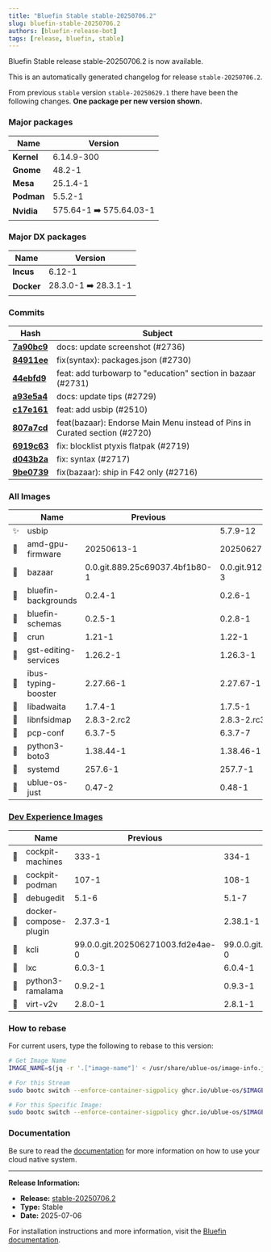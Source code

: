 ```yaml
---
title: "Bluefin Stable stable-20250706.2"
slug: bluefin-stable-20250706.2
authors: [bluefin-release-bot]
tags: [release, bluefin, stable]
---
```


Bluefin Stable release stable-20250706.2 is now available.

<!--truncate-->

This is an automatically generated changelog for release `stable-20250706.2`.

From previous `stable` version `stable-20250629.1` there have been the following changes. **One package per new version shown.**

### Major packages

| Name       | Version                 |
| ---------- | ----------------------- |
| **Kernel** | 6.14.9-300              |
| **Gnome**  | 48.2-1                  |
| **Mesa**   | 25.1.4-1                |
| **Podman** | 5.5.2-1                 |
| **Nvidia** | 575.64-1 ➡️ 575.64.03-1 |

### Major DX packages

| Name       | Version              |
| ---------- | -------------------- |
| **Incus**  | 6.12-1               |
| **Docker** | 28.3.0-1 ➡️ 28.3.1-1 |

### Commits

| Hash                                                                                               | Subject                                                                    |
| -------------------------------------------------------------------------------------------------- | -------------------------------------------------------------------------- |
| **[7a90bc9](https://github.com/ublue-os/bluefin/commit/7a90bc99894e2ecdca931fe3256fd1cfba28503b)** | docs: update screenshot (#2736)                                            |
| **[84911ee](https://github.com/ublue-os/bluefin/commit/84911ee416cfd7517f206af5d7fb79277bfe24df)** | fix(syntax): packages.json (#2730)                                         |
| **[44ebfd9](https://github.com/ublue-os/bluefin/commit/44ebfd97ec9ad79b8a227489fcf68492f4e66b0d)** | feat: add turbowarp to "education" section in bazaar (#2731)               |
| **[a93e5a4](https://github.com/ublue-os/bluefin/commit/a93e5a4d79dda5eba751812c1e1a715f11cf7dea)** | docs: update tips (#2729)                                                  |
| **[c17e161](https://github.com/ublue-os/bluefin/commit/c17e16197aadabfb4bd81f7d392b00942a81e3e9)** | feat: add usbip (#2510)                                                    |
| **[807a7cd](https://github.com/ublue-os/bluefin/commit/807a7cd115e4e958b8438bcab341a412b85488f5)** | feat(bazaar): Endorse Main Menu instead of Pins in Curated section (#2720) |
| **[6919c63](https://github.com/ublue-os/bluefin/commit/6919c6334f91edfa3c1a6b5018e2693b45472c87)** | fix: blocklist ptyxis flatpak (#2719)                                      |
| **[d043b2a](https://github.com/ublue-os/bluefin/commit/d043b2af1e430c31faecab3b15fb2b6a2209645d)** | fix: syntax (#2717)                                                        |
| **[9be0739](https://github.com/ublue-os/bluefin/commit/9be0739d202b9f59d05fa25ccf3b997f18479604)** | fix(bazaar): ship in F42 only (#2716)                                      |

### All Images

|     | Name                 | Previous                       | New                            |
| --- | -------------------- | ------------------------------ | ------------------------------ |
| ✨  | usbip                |                                | 5.7.9-12                       |
| 🔄  | amd-gpu-firmware     | 20250613-1                     | 20250627-1                     |
| 🔄  | bazaar               | 0.0.git.889.25c69037.4bf1b80-1 | 0.0.git.912.2689c9f6.87e637d-3 |
| 🔄  | bluefin-backgrounds  | 0.2.4-1                        | 0.2.6-1                        |
| 🔄  | bluefin-schemas      | 0.2.5-1                        | 0.2.8-1                        |
| 🔄  | crun                 | 1.21-1                         | 1.22-1                         |
| 🔄  | gst-editing-services | 1.26.2-1                       | 1.26.3-1                       |
| 🔄  | ibus-typing-booster  | 2.27.66-1                      | 2.27.67-1                      |
| 🔄  | libadwaita           | 1.7.4-1                        | 1.7.5-1                        |
| 🔄  | libnfsidmap          | 2.8.3-2.rc2                    | 2.8.3-2.rc3                    |
| 🔄  | pcp-conf             | 6.3.7-5                        | 6.3.7-7                        |
| 🔄  | python3-boto3        | 1.38.44-1                      | 1.38.46-1                      |
| 🔄  | systemd              | 257.6-1                        | 257.7-1                        |
| 🔄  | ublue-os-just        | 0.47-2                         | 0.48-1                         |

### [Dev Experience Images](https://docs.projectbluefin.io/bluefin-dx)

|     | Name                  | Previous                          | New                               |
| --- | --------------------- | --------------------------------- | --------------------------------- |
| 🔄  | cockpit-machines      | 333-1                             | 334-1                             |
| 🔄  | cockpit-podman        | 107-1                             | 108-1                             |
| 🔄  | debugedit             | 5.1-6                             | 5.1-7                             |
| 🔄  | docker-compose-plugin | 2.37.3-1                          | 2.38.1-1                          |
| 🔄  | kcli                  | 99.0.0.git.202506271003.fd2e4ae-0 | 99.0.0.git.202507042121.a8a4983-0 |
| 🔄  | lxc                   | 6.0.3-1                           | 6.0.4-1                           |
| 🔄  | python3-ramalama      | 0.9.2-1                           | 0.9.3-1                           |
| 🔄  | virt-v2v              | 2.8.0-1                           | 2.8.1-1                           |

### How to rebase

For current users, type the following to rebase to this version:

```bash
# Get Image Name
IMAGE_NAME=$(jq -r '.["image-name"]' < /usr/share/ublue-os/image-info.json)

# For this Stream
sudo bootc switch --enforce-container-sigpolicy ghcr.io/ublue-os/$IMAGE_NAME:stable

# For this Specific Image:
sudo bootc switch --enforce-container-sigpolicy ghcr.io/ublue-os/$IMAGE_NAME:stable-20250706.2
```

### Documentation

Be sure to read the [documentation](https://docs.projectbluefin.io/) for more information
on how to use your cloud native system.

---

**Release Information:**

- **Release:** [stable-20250706.2](https://github.com/ublue-os/bluefin/releases/tag/stable-20250706.2)
- **Type:** Stable
- **Date:** 2025-07-06

For installation instructions and more information, visit the [Bluefin documentation](https://docs.projectbluefin.io/).
